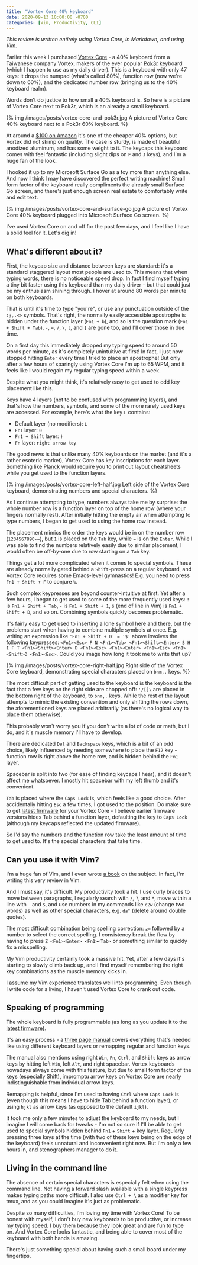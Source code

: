 ```yaml
---
title: "Vortex Core 40% keyboard"
date: 2020-09-13 10:00:00 -0700
categories: [Vim, Productivity, CLI]
---
```


_This review is written entirely using Vortex Core, in Markdown, and using Vim._

Earlier this week I purchased [Vortex Core][vortex_core] - a 40% keyboard from a Taiwanese company Vortex, makers of the ever popular [Pok3r][pok3r] keyboard (which I happen to use as my daily driver). This is a keyboard with only 47 keys: it drops the numpad (what's called 80%), function row (now we're down to 60%), and the dedicated number row (bringing us to the 40% keyboard realm).

Words don't do justice to how small a 40% keyboard is. So here is a picture of Vortex Core next to Pok3r, which is an already a small keyboard.

{% img /images/posts/vortex-core-and-pok3r.jpg A picture of Vortex Core 40% keyboard next to a Pok3r 60% keyboard. %}

At around a [$100 on Amazon][vortex_core] it's one of the cheaper 40% options, but Vortex did not skimp on quality. The case is sturdy, is made of beautiful anodized aluminum, and has some weight to it. The keycaps this keyboard comes with feel fantastic (including slight dips on `F` and `J` keys), and I`m a huge fan of the look.

I hooked it up to my Microsoft Surface Go as a toy more than anything else. And now I think I may have discovered the perfect writing machine! Small form factor of the keyboard really compliments the already small Surface Go screen, and there's just enough screen real estate to comfortably write and edit text.

{% img /images/posts/vortex-core-and-surface-go.jpg A picture of Vortex Core 40% keyboard plugged into Microsoft Surface Go screen. %}

I've used Vortex Core on and off for the past few days, and I feel like I have a solid feel for it. Let's dig in!

## What's different about it?

First, the keycap size and distance between keys are standard: it's a standard staggered layout most people are used to. This means that when typing words, there is no noticeable speed drop. In fact I find myself typing a tiny bit faster using this keyboard than my daily driver - but that could just be my enthusiasm shining through. I hover at around 80 words per minute on both keyboards.

That is until it's time to type "you're", or use any punctuation outside of the `:;,.<>` symbols. That's right, the normally easily accessible apostrophe is hidden under the function layer (`Fn1 + b`), and so is the question mark (`Fn1 + Shift + Tab`). `-`, `=`, `/`, `\`, `[`, and `]` are gone too, and I'll cover those in due time.

On a first day this immediately dropped my typing speed to around 50 words per minute, as it's completely unintuitive at first! In fact, I just now stopped hitting `Enter` every time I tried to place an apostrophe! But only after a few hours of sparingly using Vortex Core I'm up to 65 WPM, and it feels like I would regain my regular typing speed within a week.

Despite what you might think, it's relatively easy to get used to odd key placement like this.

Keys have 4 layers (not to be confused with programming layers), and that's how the numbers, symbols, and some of the more rarely used keys are accessed. For example, here's what the key `L` contains:

* Default layer (no modifiers): `L`
* `Fn1` layer: `0`
* `Fn1 + Shift` layer: `)`
* `Fn` layer: `right arrow key`

The good news is that unlike many 40% keyboards on the market (and it's a rather esoteric market), Vortex Core has key inscriptions for each layer. Something like [Planck][planck] would require you to print out layout cheatsheets while you get used to the function layers.

{% img /images/posts/vortex-core-left-half.jpg Left side of the Vortex Core keyboard, demonstrating numbers and special characters. %}

As I continue attempting to type, numbers always take me by surprise: the whole number row is a function layer on top of the home row (where your fingers normally rest). After initially hitting the empty air when attempting to type numbers, I began to get used to using the home row instead.

The placement mimics the order the keys would be in on the number row (`1234567890-=`), but `1` is placed on the `Tab` key, while `=` is on the `Enter`. While I was able to find the numbers relatively easily due to similar placement, I would often be off-by-one due to row starting on a `Tab` key.

Things get a lot more complicated when it comes to special symbols. These are already normally gated behind a `Shift`-press on a regular keyboard, and Vortex Core requires some Emacs-level gymnastics! E.g. you need to press `Fn1 + Shift + F` to conjure `%`.

Such complex keypresses are beyond counter-intuitive at first. Yet after a few hours, I began to get used to some of the more frequently used keys: `!` is `Fn1 + Shift + Tab`, `-` is `Fn1 + Shift + 1`, `$` (end of line in Vim) is `Fn1 + Shift + D`, and so on. Combining symbols quickly becomes problematic.

It's fairly easy to get used to inserting a lone symbol here and there, but the problems start when having to combine multiple symbols at once. E.g. writing an expression like `'Fn1 + Shift + D' = '$'` above involves the following keypresses: `<Fn1><Esc> F N <Fn1><Tab> <Fn1><Shift><Enter> S H I F T <Fn1><Shift><Enter> D <Fn1><Esc> <Fn1><Enter> <Fn1><Esc> <Fn1><Shift>D <Fn1><Esc>`. Could you image how long it took me to write that up?

{% img /images/posts/vortex-core-right-half.jpg Right side of the Vortex Core keyboard, demonstrating special characters placed on `bnm,.` keys. %}

The most difficult part of getting used to the keyboard is the keyboard is the fact that a few keys on the right side are chopped off: `'/[]\` are placed in the bottom right of the keyboard, to `bnm,.` keys. While the rest of the layout attempts to mimic the existing convention and only shifting the rows down, the aforementioned keys are placed arbitrarily (as there's no logical way to place them otherwise).

This probably won't worry you if you don't write a lot of code or math, but I do, and it`s muscle memory I'll have to develop.

There are dedicated `Del` and `Backspace` keys, which is a bit of an odd choice, likely influenced by needing somewhere to place the `F12` key - function row is right above the home row, and is hidden behind the `Fn1` layer.

Spacebar is split into two (for ease of finding keycaps I hear), and it doesn't affect me whatsoever. I mostly hit spacebar with my left thumb and it's convenient.

`Tab` is placed where the `Caps Lock` is, which feels like a good choice. After accidentally hitting `Esc` a few times, I got used to the position. Do make sure to get [latest firmware][firmware] for your Vortex Core - I believe earlier firmware versions hides Tab behind a function layer, defaulting the key to `Caps Lock` (although my keycaps reflected the updated firmware).

So I'd say the numbers and the function row take the least amount of time to get used to. It's the special characters that take time.

## Can you use it with Vim?

I'm a huge fan of Vim, and I even wrote [a book][mastering_vim] on the subject. In fact, I'm writing this very review in Vim.

And I must say, it's difficult. My productivity took a hit. I use curly braces to move between paragraphs, I regularly search with `/`, `?`, and `*`, move within a line with `_` and `$`, and use numbers in my commands like `c2w` (change two words) as well as other special characters, e.g. `da"` (delete around double quotes).

The most difficult combination being spelling correction: `z=` followed by a number to select the correct spelling. I consistency break the flow by having to press `Z <Fn1><Enter> <Fn1><Tab>` or something similar to quickly fix a misspelling.

My Vim productivity certainly took a massive hit. Yet, after a few days it's starting to slowly climb back up, and I find myself remembering the right key combinations as the muscle memory kicks in.

I assume my Vim experience translates well into programming. Even though I write code for a living, I haven't used Vortex Core to crank out code.

## Speaking of programming

The whole keyboard is fully programmable (as long as you update it to the [latest firmware][firmware]).

It's an easy process - a [three page manual][firmware] covers everything that's needed like using different keyboard layers or remapping regular and function keys.

The manual also mentions using right `Win`, `Pn`, `Ctrl`, and `Shift` keys as arrow keys by hitting left `Win`, left `Alt`, and right spacebar. Vortex keyboards nowadays always come with this feature, but due to small form factor of the keys (especially Shift), impromptu arrow keys on Vortex Core are nearly indistinguishable from individual arrow keys.

Remapping is helpful, since I'm used to having `Ctrl` where `Caps Lock` is (even though this means I have to hide Tab behind a function layer), or using `hjkl` as arrow keys (as opposed to the default `ijkl`).

It took me only a few minutes to adjust the keyboard to my needs, but I imagine I will come back for tweaks - I'm not so sure if I'll be able to get used to special symbols hidden behind `Fn1` + `Shift` + key layer. Regularly pressing three keys at the time (with two of these keys being on the edge of the keyboard) feels unnatural and inconvenient right now. But I'm only a few hours in, and stenographers manager to do it.

## Living in the command line

The absence of certain special characters is especially felt when using the command line. Not having a forward slash available with a single keypress makes typing paths more difficult. I also use `Ctrl + \` as a modifier key for tmux, and as you could imagine it's just as problematic.

Despite so many difficulties, I'm loving my time with Vortex Core! To be honest with myself, I don't buy new keyboards to be productive, or increase my typing speed. I buy them because they look great and are fun to type on. And Vortex Core looks fantastic, and being able to cover most of the keyboard with both hands is amazing.

There's just something special about having such a small board under my fingertips.

[vortex_core]: https://amzn.to/3ivzMCK
[pok3r]: https://mechanicalkeyboards.com/shop/index.php?l=product_detail&p=3633
[planck]: https://mechanicalkeyboards.com/shop/index.php?l=product_detail&p=3633https://olkb.com/collections/planck
[firmware]: http://www.vortexgear.tw/vortex3.asp
[mastering_vim]: https://amzn.to/3htsTjK
